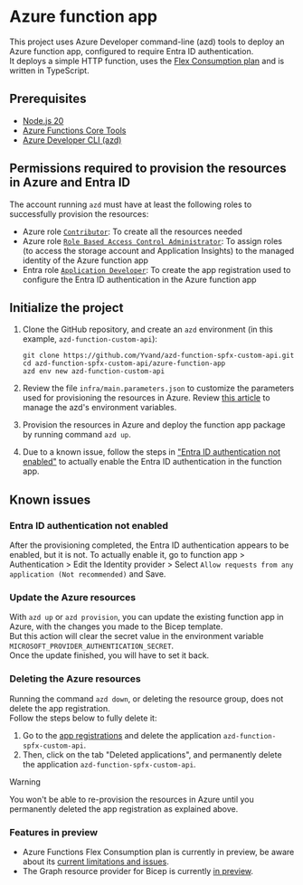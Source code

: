 # Azure function app

This project uses Azure Developer command-line (azd) tools to deploy an Azure function app, configured to require Entra ID authentication.  
It deploys a simple HTTP function, uses the [Flex Consumption plan](https://learn.microsoft.com/en-us/azure/azure-functions/flex-consumption-plan) and is written in TypeScript.

## Prerequisites

+ [Node.js 20](https://www.nodejs.org/)
+ [Azure Functions Core Tools](https://learn.microsoft.com/azure/azure-functions/functions-run-local?pivots=programming-language-typescript#install-the-azure-functions-core-tools)
+ [Azure Developer CLI (azd)](https://learn.microsoft.com/azure/developer/azure-developer-cli/install-azd)

## Permissions required to provision the resources in Azure and Entra ID

The account running `azd` must have at least the following roles to successfully provision the resources:

+ Azure role [`Contributor`](https://learn.microsoft.com/azure/role-based-access-control/built-in-roles/privileged#contributor): To create all the resources needed
+ Azure role [`Role Based Access Control Administrator`](https://learn.microsoft.com/azure/role-based-access-control/built-in-roles/privileged#role-based-access-control-administrator): To assign roles (to access the storage account and Application Insights) to the managed identity of the Azure function app
+ Entra role [`Application Developer`](https://learn.microsoft.com/entra/identity/role-based-access-control/permissions-reference#application-developer): To create the app registration used to configure the Entra ID authentication in the Azure function app

## Initialize the project

1. Clone the GitHub repository, and create an `azd` environment (in this example, `azd-function-custom-api`):

    ```shell
    git clone https://github.com/Yvand/azd-function-spfx-custom-api.git
    cd azd-function-spfx-custom-api/azure-function-app
    azd env new azd-function-custom-api
    ```

1. Review the file `infra/main.parameters.json` to customize the parameters used for provisioning the resources in Azure. Review [this article](https://learn.microsoft.com/azure/developer/azure-developer-cli/manage-environment-variables) to manage the azd's environment variables.

1. Provision the resources in Azure and deploy the function app package by running command `azd up`.

1. Due to a known issue, follow the steps in ["Entra ID authentication not enabled"](#Entra-ID-authentication-not-enabled) to actually enable the Entra ID authentication in the function app.

## Known issues

### Entra ID authentication not enabled

After the provisioning completed, the Entra ID authentication appears to be enabled, but it is not. To actually enable it, go to function app > Authentication > Edit the Identity provider > Select `Allow requests from any application (Not recommended)` and Save.

### Update the Azure resources

With `azd up` or `azd provision`, you can update the existing function app in Azure, with the changes you made to the Bicep template.  
But this action will clear the secret value in the environment variable `MICROSOFT_PROVIDER_AUTHENTICATION_SECRET`.  
Once the update finished, you will have to set it back.

### Deleting the Azure resources

Running the command `azd down`, or deleting the resource group, does not delete the app registration.  
Follow the steps below to fully delete it:

1. Go to the [app registrations](https://entra.microsoft.com/#view/Microsoft_AAD_RegisteredApps/ApplicationsListBlade/quickStartType~/null/sourceType/Microsoft_AAD_IAM) and delete the application `azd-function-spfx-custom-api`.
1. Then, click on the tab "Deleted applications", and permanently delete the application `azd-function-spfx-custom-api`.

> [!WARNING]
> You won't be able to re-provision the resources in Azure until you permanently deleted the app registration as explained above.

### Features in preview

- Azure Functions Flex Consumption plan is currently in preview, be aware about its [current limitations and issues](https://learn.microsoft.com/azure/azure-functions/flex-consumption-plan#considerations).
- The Graph resource provider for Bicep is currently [in preview](https://learn.microsoft.com/graph/templates/quickstart-create-bicep-interactive-mode?tabs=CLI).

